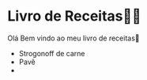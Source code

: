 # Livro de Receitas:man_cook:

Olá Bem vindo ao meu livro de receitas:wave:

- Strogonoff de carne
- Pavê
- 

